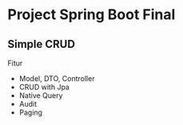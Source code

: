 # Project Spring Boot Final

## Simple CRUD

Fitur
- Model, DTO, Controller
- CRUD with Jpa
- Native Query
- Audit
- Paging
